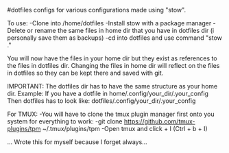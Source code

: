 #dotfiles configs for various configurations made using "stow".

To use:
-Clone into /home/dotfiles
-Install stow with a package manager
-Delete or rename the same files in home dir that you have in dotfiles dir (i personally save them as backups)
-cd into dotfiles and use command "stow ."

You will now have the files in your home dir but they exist as references to the files in dotfiles dir.
Changing the files in home dir will reflect on the files in dotfiles so they can be kept there and saved with git.

IMPORTANT:
The dotfiles dir has to have the same structure as your home dir.
Example:
If you have a dotfile in home/.config/your_dir/.your_config
Then dotfiles has to look like: dotfiles/.config/your_dir/.your_config

For TMUX:
-You will have to clone the tmux plugin manager first onto you system for everything to work:
-git clone https://github.com/tmux-plugins/tpm ~/.tmux/plugins/tpm
-Open tmux and click <prefix> + I (Ctrl + b + I)

... Wrote this for myself because I forget always...
